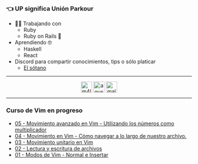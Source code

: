 ### :point_left: UP significa Unión Parkour

* :woman_technologist: Trabajando con
  * Ruby
  * Ruby on Rails :steam_locomotive:
* Aprendiendo :nerd_face:
  * Haskell
  * React
* Discord para compartir conocimientos, tips o sólo platicar
  * [El sótano](https://discord.gg/tCFxmCF)

---
<p align="center">
<a href="https://fb.com/m4ldad" target="blank"><img align="center" src="https://cdn.jsdelivr.net/npm/simple-icons@3.0.1/icons/facebook.svg" alt="m4ldad" height="30" width="30" /></a>
<a href="https://instagram.com/agus.vama" target="blank"><img align="center" src="https://cdn.jsdelivr.net/npm/simple-icons@3.0.1/icons/instagram.svg" alt="agus.vama" height="30" width="30" /></a>
<a href="https://www.youtube.com/channel/UCGesoeestar8QJlbW3m1toA" target="blank"><img align="center" src="https://cdn.jsdelivr.net/npm/simple-icons@3.0.1/icons/youtube.svg" alt="maldad" height="30" width="30" /></a>
</p>
</p>

---

### Curso de Vim en progreso
<!-- YOUTUBE:START -->
- [05 - Movimiento avanzado en Vim - Utilizando los números como multiplicador](https://www.youtube.com/watch?v=KbUpy56GqM4)
- [04 - Movimiento en Vim - Cómo navegar a lo largo de nuestro archivo.](https://www.youtube.com/watch?v=sICHhjkMsWs)
- [03 - Movimiento unitario en Vim](https://www.youtube.com/watch?v=2rgYHa_sOGI)
- [02 - Lectura y escritura de archivos](https://www.youtube.com/watch?v=mheqJ3YTPCo)
- [01 - Modos de Vim - Normal e Insertar](https://www.youtube.com/watch?v=EBdk88MVR6A)
<!-- YOUTUBE:END -->
